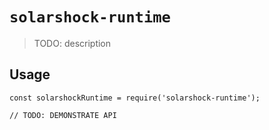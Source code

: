 # `solarshock-runtime`

> TODO: description

## Usage

```
const solarshockRuntime = require('solarshock-runtime');

// TODO: DEMONSTRATE API
```
